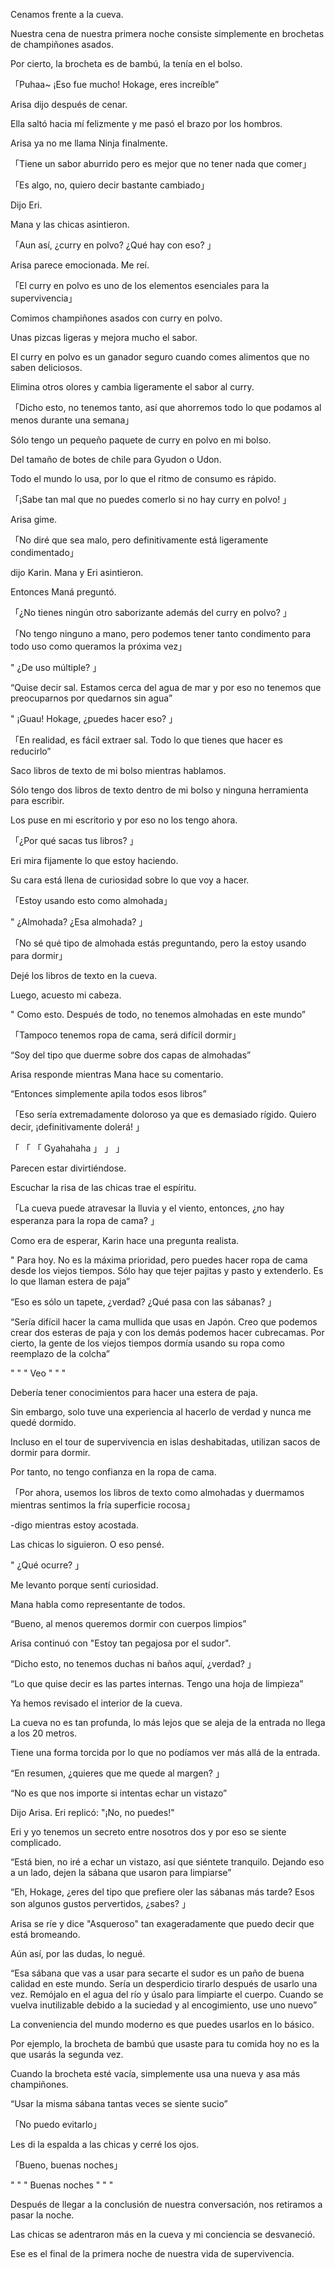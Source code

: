 
Cenamos frente a la cueva.

Nuestra cena de nuestra primera noche consiste simplemente en brochetas de champiñones asados.

Por cierto, la brocheta es de bambú, la tenía en el bolso.

「Puhaa~ ¡Eso fue mucho! Hokage, eres increíble”

Arisa dijo después de cenar.

Ella saltó hacia mí felizmente y me pasó el brazo por los hombros.

Arisa ya no me llama Ninja finalmente.

「Tiene un sabor aburrido pero es mejor que no tener nada que comer」

「Es algo, no, quiero decir bastante cambiado」

Dijo Eri.

Mana y las chicas asintieron.

「Aun así, ¿curry en polvo? ¿Qué hay con eso? 」

Arisa parece emocionada. Me reí.

「El curry en polvo es uno de los elementos esenciales para la supervivencia」

Comimos champiñones asados ​​con curry en polvo.

Unas pizcas ligeras y mejora mucho el sabor.

El curry en polvo es un ganador seguro cuando comes alimentos que no saben deliciosos.

Elimina otros olores y cambia ligeramente el sabor al curry.

「Dicho esto, no tenemos tanto, así que ahorremos todo lo que podamos al menos durante una semana」

Sólo tengo un pequeño paquete de curry en polvo en mi bolso.

Del tamaño de botes de chile para Gyudon o Udon.

Todo el mundo lo usa, por lo que el ritmo de consumo es rápido.

「¡Sabe tan mal que no puedes comerlo si no hay curry en polvo! 」

Arisa gime.

「No diré que sea malo, pero definitivamente está ligeramente condimentado」

dijo Karin. Mana y Eri asintieron.

Entonces Maná preguntó.

「¿No tienes ningún otro saborizante además del curry en polvo? 」

「No tengo ninguno a mano, pero podemos tener tanto condimento para todo uso como queramos la próxima vez」

" ¿De uso múltiple? 」

“Quise decir sal. Estamos cerca del agua de mar y por eso no tenemos que preocuparnos por quedarnos sin agua”

" ¡Guau! Hokage, ¿puedes hacer eso? 」

「En realidad, es fácil extraer sal. Todo lo que tienes que hacer es reducirlo”

Saco libros de texto de mi bolso mientras hablamos.

Sólo tengo dos libros de texto dentro de mi bolso y ninguna herramienta para escribir.

Los puse en mi escritorio y por eso no los tengo ahora.

「¿Por qué sacas tus libros? 」

Eri mira fijamente lo que estoy haciendo.

Su cara está llena de curiosidad sobre lo que voy a hacer.

「Estoy usando esto como almohada」

" ¿Almohada? ¿Esa almohada? 」

「No sé qué tipo de almohada estás preguntando, pero la estoy usando para dormir」

Dejé los libros de texto en la cueva.

Luego, acuesto mi cabeza.

" Como esto. Después de todo, no tenemos almohadas en este mundo”

「Tampoco tenemos ropa de cama, será difícil dormir」

“Soy del tipo que duerme sobre dos capas de almohadas”

Arisa responde mientras Mana hace su comentario.

“Entonces simplemente apila todos esos libros”

「Eso sería extremadamente doloroso ya que es demasiado rígido. Quiero decir, ¡definitivamente dolerá! 」

「 「 「 Gyahahaha 」 」 」

Parecen estar divirtiéndose.

Escuchar la risa de las chicas trae el espíritu.

「La cueva puede atravesar la lluvia y el viento, entonces, ¿no hay esperanza para la ropa de cama? 」

Como era de esperar, Karin hace una pregunta realista.

" Para hoy. No es la máxima prioridad, pero puedes hacer ropa de cama desde los viejos tiempos. Sólo hay que tejer pajitas y pasto y extenderlo. Es lo que llaman estera de paja”

“Eso es sólo un tapete, ¿verdad? ¿Qué pasa con las sábanas? 」

“Sería difícil hacer la cama mullida que usas en Japón. Creo que podemos crear dos esteras de paja y con los demás podemos hacer cubrecamas. Por cierto, la gente de los viejos tiempos dormía usando su ropa como reemplazo de la colcha”

" " " Veo " " "

Debería tener conocimientos para hacer una estera de paja.

Sin embargo, solo tuve una experiencia al hacerlo de verdad y nunca me quedé dormido.

Incluso en el tour de supervivencia en islas deshabitadas, utilizan sacos de dormir para dormir.

Por tanto, no tengo confianza en la ropa de cama.

「Por ahora, usemos los libros de texto como almohadas y duermamos mientras sentimos la fría superficie rocosa」

-digo mientras estoy acostada.

Las chicas lo siguieron. O eso pensé.

" ¿Qué ocurre? 」

Me levanto porque sentí curiosidad.

Mana habla como representante de todos.

“Bueno, al menos queremos dormir con cuerpos limpios”

Arisa continuó con "Estoy tan pegajosa por el sudor".

“Dicho esto, no tenemos duchas ni baños aquí, ¿verdad? 」

“Lo que quise decir es las partes internas. Tengo una hoja de limpieza”

Ya hemos revisado el interior de la cueva.

La cueva no es tan profunda, lo más lejos que se aleja de la entrada no llega a los 20 metros.

Tiene una forma torcida por lo que no podíamos ver más allá de la entrada.

“En resumen, ¿quieres que me quede al margen? 」

“No es que nos importe si intentas echar un vistazo”

Dijo Arisa. Eri replicó: "¡No, no puedes!"

Eri y yo tenemos un secreto entre nosotros dos y por eso se siente complicado.

“Está bien, no iré a echar un vistazo, así que siéntete tranquilo. Dejando eso a un lado, dejen la sábana que usaron para limpiarse”

“Eh, Hokage, ¿eres del tipo que prefiere oler las sábanas más tarde? Esos son algunos gustos pervertidos, ¿sabes? 」

Arisa se ríe y dice "Asqueroso" tan exageradamente que puedo decir que está bromeando.

Aún así, por las dudas, lo negué.

“Esa sábana que vas a usar para secarte el sudor es un paño de buena calidad en este mundo. Sería un desperdicio tirarlo después de usarlo una vez. Remójalo en el agua del río y úsalo para limpiarte el cuerpo. Cuando se vuelva inutilizable debido a la suciedad y al encogimiento, use uno nuevo”

La conveniencia del mundo moderno es que puedes usarlos en lo básico.

Por ejemplo, la brocheta de bambú que usaste para tu comida hoy no es la que usarás la segunda vez.

Cuando la brocheta esté vacía, simplemente usa una nueva y asa más champiñones.

“Usar la misma sábana tantas veces se siente sucio”

「No puedo evitarlo」

Les di la espalda a las chicas y cerré los ojos.

「Bueno, buenas noches」

" " " Buenas noches " " "

Después de llegar a la conclusión de nuestra conversación, nos retiramos a pasar la noche.

Las chicas se adentraron más en la cueva y mi conciencia se desvaneció.

Ese es el final de la primera noche de nuestra vida de supervivencia.